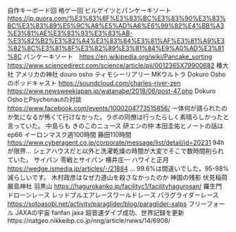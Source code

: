 
自作キーボード回
格ゲー回
ビルゲイツとパンケーキソート https://jp.quora.com/%E3%83%8F%E3%83%BC%E3%83%90%E3%83%BC%E3%83%89%E5%9C%A8%E5%AD%A6%E6%99%82%E4%BB%A3%E3%81%AE%E3%83%93%E3%83%AB-%E3%82%B2%E3%82%A4%E3%83%84%E3%81%AF%E3%81%A9%E3%82%8C%E3%81%8F%E3%82%89%E3%81%84%E9%A0%AD%E3%81%8C
パンケーキソート　https://en.wikipedia.org/wiki/Pancake_sorting
https://www.sciencedirect.com/science/article/pii/0012365X79900682
椿大社
アメリカの神社
douro osho
ティモシーリアリー
MKウルトラ
Dokuro Osho のポッドキャスト
https://soundcloud.com/charles-river-zen
https://www.newsweekjapan.jp/watanabe/2018/06/post-47.php
Dokuro OshoとPsychonautの対談
https://www.facebook.com/events/1000204773515856/
一体何が語られたのか気になるが怖くて行けなかった。ラボの同僚は行ったらしく素晴らしかったと言っていた。
中島らも
きのこのニュース
研エンの仲
本田圭佑とノートの話はep66
イーロンマスク週100時間
藤田110時間　https://www.cyberagent.co.jp/corporate/message/list/detail/id=20231
94hが限界… シェアハウスだと以外と洗濯乾燥の時間が大変でそこで数時間削られていた。
サイパン
零戦とサイパン
横井庄一
ハワイと正月 https://wedge.ismedia.jp/articles/-/21884 … 99.6%は間違いでした。95-98%減らしいです。
木村政彦はなぜ力道山を殺さなかったのか
神国の残影
伏見稲荷
厳島神社
羽黒山
https://hagurokanko.jp/facilityc1/facilityhagurosan/
羅生門
ドローンレース
レッドブルエアレースワールドレース
パラグライダーレース　https://sotoasobi.net/activity/paraglider/blog/paraglider-xalps
フリーフォール
JAXAの宇宙 fanfan jaxa
超音速ダイブ成功、世界記録を更新https://natgeo.nikkeibp.co.jp/nng/article/news/14/6908/
